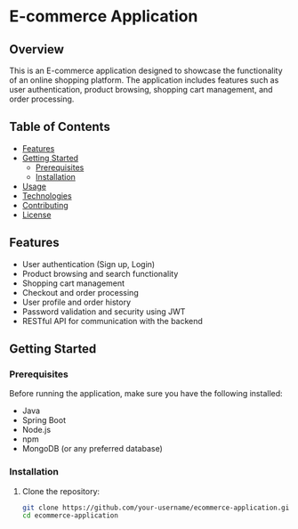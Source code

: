 # E-commerce Application

## Overview

This is an E-commerce application designed to showcase the functionality of an online shopping platform. The application includes features such as user authentication, product browsing, shopping cart management, and order processing.

## Table of Contents

- [Features](#features)
- [Getting Started](#getting-started)
  - [Prerequisites](#prerequisites)
  - [Installation](#installation)
- [Usage](#usage)
- [Technologies](#technologies)
- [Contributing](#contributing)
- [License](#license)

## Features

- User authentication (Sign up, Login)
- Product browsing and search functionality
- Shopping cart management
- Checkout and order processing
- User profile and order history
- Password validation and security using JWT
- RESTful API for communication with the backend

## Getting Started

### Prerequisites

Before running the application, make sure you have the following installed:

- Java
- Spring Boot
- Node.js
- npm
- MongoDB (or any preferred database)

### Installation

1. Clone the repository:

   ```bash
   git clone https://github.com/your-username/ecommerce-application.git
   cd ecommerce-application
